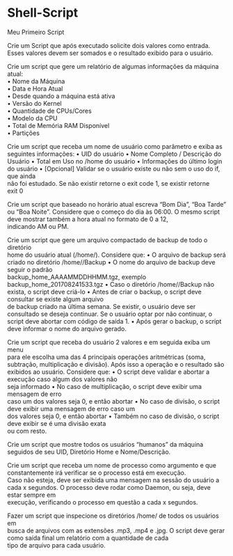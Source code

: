 # Shell-Script

Meu Primeiro Script 

Crie um Script que após executado solicite dois valores como entrada. Esses valores devem ser somados e o resultado exibido para o usuário. 

Crie um script que gere um relatório de algumas informações da máquina atual:  
• Nome da Máquina  
• Data e Hora Atual  
• Desde quando a máquina está ativa  
• Versão do Kernel  
• Quantidade de CPUs/Cores  
• Modelo da CPU  
• Total de Memória RAM Disponível  
• Partições 

Crie um script que receba um nome de usuário como parâmetro e exiba as  
seguintes informações: 
• UID do usuário 
• Nome Completo / Descrição do Usuário 
• Total em Uso no /home do usuário 
• Informações do último login do usuário 
• [Opcional] Validar se o usuário existe ou não sem o uso do if, que ainda  
não foi estudado. Se não existir retorne o exit code 1, se existir retorne  
exit 0  

Crie um script que baseado no horário atual escreva “Bom Dia”, “Boa Tarde” ou 
“Boa Noite”. Considere que o começo do dia às 06:00. 
O mesmo script deve mostrar também a hora atual no formato de 0 a 12,  
indicando AM ou PM. 

Crie um script que gere um arquivo compactado de backup de todo o diretório  
home do usuário atual (/home/<usuario>). 
Considere que: 
• O arquivo de backup será criado no diretório /home/<usuario>/Backup 
• O nome do arquivo de backup deve seguir o padrão  
backup_home_AAAAMMDDHHMM.tgz, exemplo  
backup_home_201708241533.tgz 
• Caso o diretório /home/<usuario>/Backup não exista, o script deve criá-lo 
• Antes de criar o backup, o script deve consultar se existe algum arquivo  
de backup criado na última semana. Se existir, o usuário deve ser  
consultado se deseja continuar. Se o usuário optar por não continuar, o  
script deve abortar com código de saída 1. 
• Após gerar o backup, o script deve informar o nome do arquivo gerado.

Crie um script que receba do usuário 2 valores e em seguida exiba um menu  
para ele escolha uma das 4 principais operações aritmétricas (soma,  
subtração, multiplicação e divisão). Após isso a operação e o resultado são  
exibidos ao usuário. 
Considere que: 
• O script deve validar e abortar a execução caso algum dos valores não  
seja informado 
• No caso de multiplicação, o script deve exibir uma mensagem de erro  
caso um dos valores seja 0, e então abortar 
• No caso de divisão, o script deve exibir uma mensagem de erro caso um  
dos valores seja 0, e então abortar 
• Também no caso de divisão, o script deve exibir se é uma divisão exata  
ou com resto. 

 Crie um script que mostre todos os usuários “humanos” da máquina seguidos de seu UID, Diretório Home e Nome/Descrição. 
 
 Crie um script que receba um nome de processo como argumento e que  
constantemente irá verificar se o processo está em execução.  
Caso não esteja, deve ser exibida uma mensagem na sessão do usuário a cada 
x segundos. 
O processo deve rodar como Daemon, ou seja, deve estar sempre em  
execução, verificando o processo em questão a cada x segundos. 

Fazer um script que inspecione os diretórios /home/ de todos os usuários em  
busca de arquivos com as extensões .mp3, .mp4 e .jpg. 
O script deve gerar como saída final um relatório com a quantidade de cada  
tipo de arquivo para cada usuário. 
 
